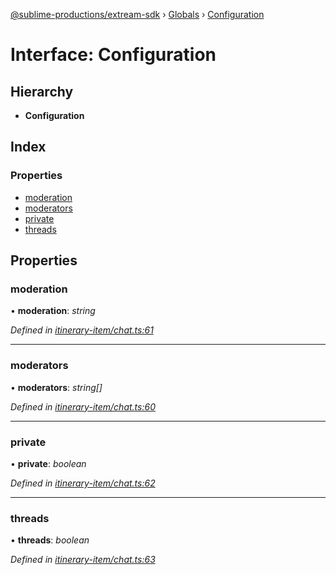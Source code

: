 [@sublime-productions/extream-sdk](../README.md) › [Globals](../globals.md) › [Configuration](configuration.md)

# Interface: Configuration

## Hierarchy

* **Configuration**

## Index

### Properties

* [moderation](configuration.md#moderation)
* [moderators](configuration.md#moderators)
* [private](configuration.md#private)
* [threads](configuration.md#threads)

## Properties

###  moderation

• **moderation**: *string*

*Defined in [itinerary-item/chat.ts:61](https://github.com/Extream-SaaS/ex-sdk/blob/ff4c1d0/src/itinerary-item/chat.ts#L61)*

___

###  moderators

• **moderators**: *string[]*

*Defined in [itinerary-item/chat.ts:60](https://github.com/Extream-SaaS/ex-sdk/blob/ff4c1d0/src/itinerary-item/chat.ts#L60)*

___

###  private

• **private**: *boolean*

*Defined in [itinerary-item/chat.ts:62](https://github.com/Extream-SaaS/ex-sdk/blob/ff4c1d0/src/itinerary-item/chat.ts#L62)*

___

###  threads

• **threads**: *boolean*

*Defined in [itinerary-item/chat.ts:63](https://github.com/Extream-SaaS/ex-sdk/blob/ff4c1d0/src/itinerary-item/chat.ts#L63)*
